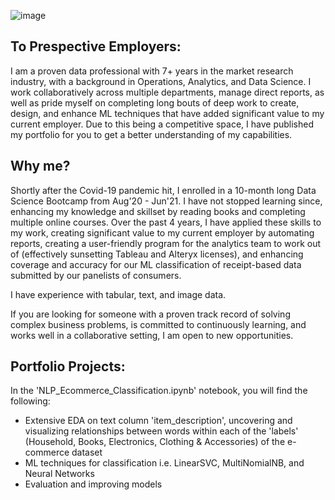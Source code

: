 ![image](https://github.com/MJ-AllDay-67/Portfolio/assets/67566192/251b60d0-838e-4357-b75e-44f132debaea)



## To Prespective Employers:
 I am a proven data professional with 7+ years in the market research industry, with a background in Operations, Analytics, and Data Science. I work collaboratively across multiple departments, manage direct reports, as well as pride myself on completing long bouts of deep work to create, design, and enhance ML techniques that have added significant value to my current employer. Due to this being a competitive space, I have published my portfolio for you to get a better understanding of my capabilities.

 ## Why me?
 Shortly after the Covid-19 pandemic hit, I enrolled in a 10-month long Data Science Bootcamp from Aug'20 - Jun'21. I have not stopped learning since, enhancing my knowledge and skillset by reading books and completing multiple online courses. Over the past 4 years, I have applied these skills to my work, creating significant value to my current employer by automating reports, creating a user-friendly program for the analytics team to work out of (effectively sunsetting Tableau and Alteryx licenses), and enhancing coverage and accuracy for our ML classification of receipt-based data submitted by our panelists of consumers.

I have experience with tabular, text, and image data. 

If you are looking for someone with a proven track record of solving complex business problems, is committed to continuously learning, and works well in a collaborative setting, I am open to new opportunities.

 ## Portfolio Projects:
 In the 'NLP_Ecommerce_Classification.ipynb' notebook, you will find the following:
 - Extensive EDA on text column 'item_description', uncovering and visualizing relationships between words within each of the 'labels' (Household, Books, Electronics, Clothing & Accessories) of the e-commerce dataset
 - ML techniques for classification i.e. LinearSVC, MultiNomialNB, and Neural Networks
 - Evaluation and improving models
